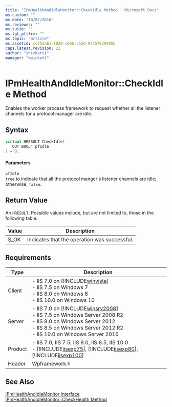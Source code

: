 ```yaml
---
title: "IPmHealthAndIdleMonitor::CheckIdle Method | Microsoft Docs"
ms.custom: ""
ms.date: "10/07/2016"
ms.reviewer: ""
ms.suite: ""
ms.tgt_pltfrm: ""
ms.topic: "article"
ms.assetid: cc25da61-1020-c6bb-c52d-97257629495b
caps.latest.revision: 22
author: "shirhatti"
manager: "wpickett"
---
```

# IPmHealthAndIdleMonitor::CheckIdle Method
Enables the worker process framework to request whether all the listener channels for a protocol manager are idle.  
  
## Syntax  
  
```cpp  
virtual HRESULT CheckIdle(  
   OUT BOOL* pfIdle  
) = 0;  
```  
  
#### Parameters  
 `pfIdle`  
 `true` to indicate that all the protocol manger's listener channels are idle; otherwise, `false`.  
  
## Return Value  
 An `HRESULT`. Possible values include, but are not limited to, those in the following table.  
  
|Value|Description|  
|-----------|-----------------|  
|S_OK|Indicates that the operation was successful.|  
  
## Requirements  
  
|Type|Description|  
|----------|-----------------|  
|Client|-   IIS 7.0 on [!INCLUDE[winvista](../../wmi-provider/includes/winvista-md.md)]<br />-   IIS 7.5 on Windows 7<br />-   IIS 8.0 on Windows 8<br />-   IIS 10.0 on Windows 10|  
|Server|-   IIS 7.0 on [!INCLUDE[winsrv2008](../../wmi-provider/includes/winsrv2008-md.md)]<br />-   IIS 7.5 on Windows Server 2008 R2<br />-   IIS 8.0 on Windows Server 2012<br />-   IIS 8.5 on Windows Server 2012 R2<br />-   IIS 10.0 on Windows Server 2016|  
|Product|-   IIS 7.0, IIS 7.5, IIS 8.0, IIS 8.5, IIS 10.0<br />-   [!INCLUDE[iisexp75](../../web-development-reference/native-code-api-reference/includes/iisexp75-md.md)], [!INCLUDE[iisexp80](../../web-development-reference/native-code-api-reference/includes/iisexp80-md.md)], [!INCLUDE[iisexp100](../../web-development-reference/native-code-api-reference/includes/iisexp100-md.md)]|  
|Header|Wpframework.h|  
  
## See Also  
 [IPmHealthAndIdleMonitor Interface](../../web-development-reference\native-code-api-reference/ipmhealthandidlemonitor-interface.md)   
 [IPmHealthAndIdleMonitor::CheckHealth Method](../../web-development-reference\native-code-api-reference/ipmhealthandidlemonitor-checkhealth-method.md)